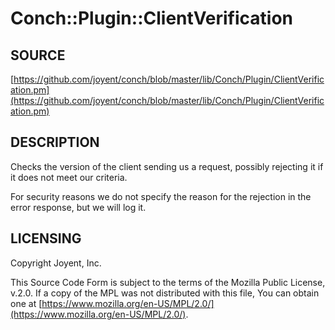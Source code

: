 # Conch::Plugin::ClientVerification

## SOURCE

[https://github.com/joyent/conch/blob/master/lib/Conch/Plugin/ClientVerification.pm](https://github.com/joyent/conch/blob/master/lib/Conch/Plugin/ClientVerification.pm)

## DESCRIPTION

Checks the version of the client sending us a request, possibly rejecting it if it does not
meet our criteria.

For security reasons we do not specify the reason for the rejection in the error response,
but we will log it.

## LICENSING

Copyright Joyent, Inc.

This Source Code Form is subject to the terms of the Mozilla Public License,
v.2.0. If a copy of the MPL was not distributed with this file, You can obtain
one at [https://www.mozilla.org/en-US/MPL/2.0/](https://www.mozilla.org/en-US/MPL/2.0/).
